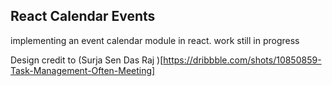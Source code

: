 ## React Calendar Events

implementing an event calendar module in react.
work still in progress

Design credit to (Surja Sen Das Raj )[https://dribbble.com/shots/10850859-Task-Management-Often-Meeting]
